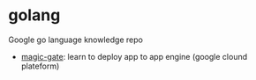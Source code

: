 # golang
Google go language knowledge repo

* [magic-gate](magic-gate): learn to deploy app to app engine (google clound plateform)

